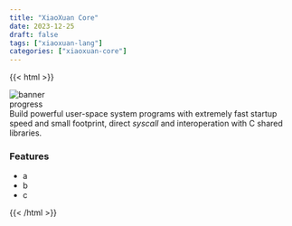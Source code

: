 ```yaml
---
title: "XiaoXuan Core"
date: 2023-12-25
draft: false
tags: ["xiaoxuan-lang"]
categories: ["xiaoxuan-core"]
---
```


{{< html >}}

<div class="work-item">
    <div class="work-banner">
        <img src="/works/xiaoxuan-core/images/banner.png" alt="banner">
    </div>
    <div class="work-header">
        <!-- <h2>XiaoXuan Core</h2> -->
        <div class="status">
            <div class="title">progress</div>
            <div class="progress">
                <span class="checked"><i class="fa-solid fa-leaf"></i></span>
                <span class="checked"><i class="fa-solid fa-leaf"></i></span>
                <span class="checked"><i class="fa-solid fa-leaf"></i></span>
                <span><i class="fa-solid fa-leaf"></i></span>
                <span><i class="fa-solid fa-leaf"></i></span>
            </div>
        </div>
    </div>
    <div class="work-content">
        <div class="intro">
            Build powerful user-space system programs with extremely fast startup
            speed and small footprint, direct <em>syscall</em> and interoperation
            with C shared libraries.
        </div>
        <div class="work-entry">
            <h3>Features</h3>
            <div class="work-detail">
                <ul>
                    <li>a</li>
                    <li>b</li>
                    <li>c</li>
                </ul>
            </div>
        </div>
    </div>

</div>

{{< /html >}}